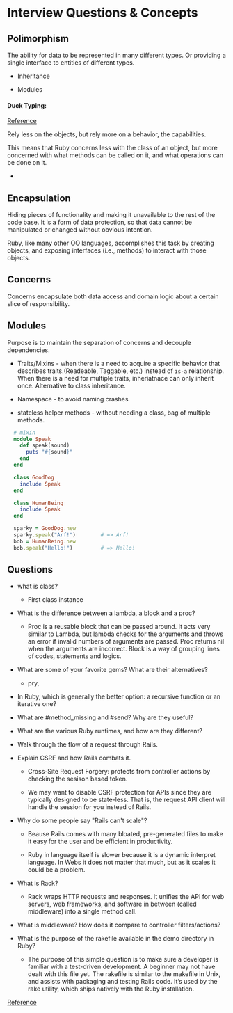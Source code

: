 # Interview Questions & Concepts

## Polimorphism

 The ability for data to be represented in many different types. Or providing a single interface to entities of different types.


 * Inheritance

 * Modules

#### Duck Typing:

[Reference](http://rubylearning.com/satishtalim/duck_typing.html)

Rely less on the objects, but rely more on a behavior, the capabilities.

This means that Ruby concerns less with the class of an object, but more concerned with what methods can be called on it, and what operations can be done on it.

  * 

## Encapsulation

  Hiding pieces of functionality and making it unavailable to the rest of the code base. It is a form of data protection, so that data cannot be manipulated or changed without obvious intention.

  Ruby, like many other OO languages, accomplishes this task by creating objects, and exposing interfaces (i.e., methods) to interact with those objects.

## Concerns

Concerns encapsulate both data access and domain logic about a certain slice of responsibility. 

## Modules

Purpose is to maintain the separation of concerns and decouple dependencies.

  * Traits/Mixins - when there is a need to acquire a specific behavior that describes traits.(Readeable, Taggable, etc.) instead of `is-a` relationship. When there is a need for multiple traits, inheriatnace can only inherit once. Alternative to class inheritance.

  * Namespace - to avoid naming crashes

  * stateless helper methods - without needing a class, bag of multiple methods. 
  
  ```ruby
    # mixin
    module Speak
      def speak(sound)
        puts "#{sound}"
      end
    end

    class GoodDog
      include Speak
    end

    class HumanBeing
      include Speak
    end

    sparky = GoodDog.new
    sparky.speak("Arf!")        # => Arf!
    bob = HumanBeing.new
    bob.speak("Hello!")         # => Hello!
  ```
## Questions

  * what is class?

    * First class instance

  * What is the difference between a lambda, a block and a proc? 

    * Proc is a reusable block that can be passed around. It acts very similar to Lambda, but lambda checks for the arguments and throws an error if invalid numbers of arguments are passed. Proc returns nil when the arguments are incorrect. Block is a way of grouping lines of codes, statements and logics.

  * What are some of your favorite gems? What are their alternatives?

    * pry, 

  * In Ruby, which is generally the better option: a recursive function or an iterative one?

  * What are #method_missing and #send? Why are they useful?
  
  * What are the various Ruby runtimes, and how are they different?

  * Walk through the flow of a request through Rails.

  * Explain CSRF and how Rails combats it.

    * Cross-Site Request Forgery: protects from controller actions by checking the sesison based token.

    * We may want to disable CSRF protection for APIs since they are typically designed to be state-less. That is, the request API client will handle the session for you instead of Rails.

  * Why do some people say "Rails can't scale"?

    * Beause Rails comes with many bloated, pre-generated files to make it easy for the user and be efficient in productivity. 

    * Ruby in language itself is slower because it is a dynamic interpret language. In Webs it does not matter that much, but as it scales it could be a problem.

  * What is Rack?

    * Rack wraps HTTP requests and responses. It unifies the API for web servers, web frameworks, and software in between (called middleware) into a single method call.

  * What is middleware? How does it compare to controller filters/actions?

  * What is the purpose of the rakefile available in the demo directory in Ruby?

    * The purpose of this simple question is to make sure a developer is familiar with a test-driven development. A beginner may not have dealt with this file yet. The rakefile is similar to the makefile in Unix, and assists with packaging and testing Rails code. It’s used by the rake utility, which ships natively with the Ruby installation.

[Reference](http://www.skilledup.com/articles/ruby-on-rails-interview-questions-answers)

  
